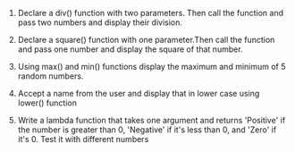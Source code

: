 1. Declare a div() function with two parameters. Then call the function and pass two numbers and display their division.

2. Declare a square() function with one parameter.Then call the function and pass one number and display the square of that number.

3. Using max() and min() functions display the maximum and minimum of 5 random numbers.

4. Accept a name from the user and display that in lower case using lower() function

5. Write a lambda function that takes one argument and returns 'Positive' if the number is greater than 0, 'Negative' if it's less than 0, and 'Zero' if it's 0. Test it with different numbers